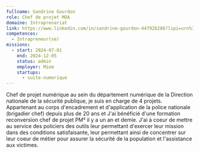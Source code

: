 ```yaml
---
fullname: Sandrine Gourdon
role: Chef de projet MOA
domaine: Intraprenariat
link: https://www.linkedin.com/in/sandrine-gourdon-44792b286?lipi=urn%3Ali%3Apage%3Ad_flagship3_profile_view_base_contact_details%3BDt06OG0ITHKuUvUgo2https://www.linkedin.com/in/sandrine-gourdon-44792b286
competences:
  - Intrapreneur(se)
missions:
  - start: 2024-07-01
    end: 2024-12-05
    status: admin
    employer: Miom
    startups:
      - suite-numerique
---
```

Chef de projet numérique au sein du département numérique de la Direction nationale de la sécurité publique, je suis en charge de 4 projets. Appartenant au corps d'encadrement et d'application de la police nationale (brigadier chef) depuis plus de 20 ans et J'ai bénéficié d'une formation reconversion chef de projet PM² il y a un an et demie. J'ai à coeur de mettre au service des policiers des outils leur permettant d'exercer leur mission dans des conditions satisfaisante, leur permettant ainsi de concentrer sur leur coeur de métier pour assurer la sécurité de la population et l'assistance aux victimes.